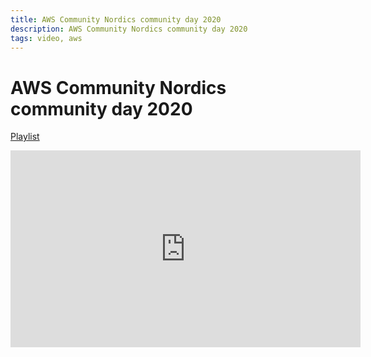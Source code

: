 ```yaml
---
title: AWS Community Nordics community day 2020
description: AWS Community Nordics community day 2020
tags: video, aws
---
```


# AWS Community Nordics community day 2020

[Playlist](https://www.youtube.com/watch?v=0G_mk42nVcE&list=PLGPzSTy-uUmPzajkT9-oB1bsDwHwhGXHv)

<iframe width="560" height="315" src="https://www.youtube.com/embed/0G_mk42nVcE" frameborder="0" allow="accelerometer; autoplay; encrypted-media; gyroscope; picture-in-picture" allowfullscreen></iframe>
